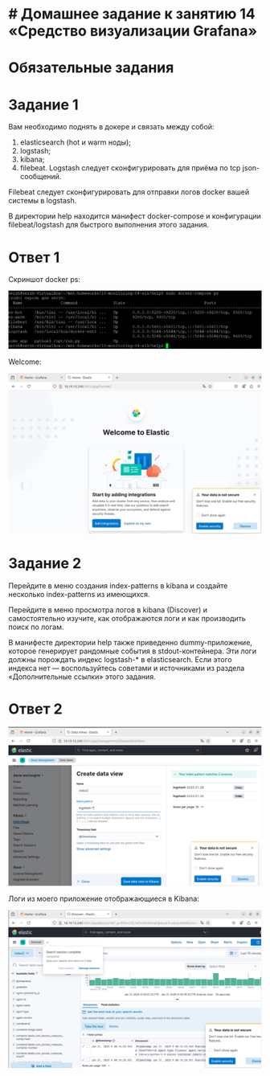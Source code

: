 # # Домашнее задание к занятию 14 «Средство визуализации Grafana»

# Обязательные задания
# Задание 1
Вам необходимо поднять в докере и связать между собой:
1) elasticsearch (hot и warm ноды);
2) logstash;
3) kibana;
4) filebeat.
Logstash следует сконфигурировать для приёма по tcp json-сообщений.

Filebeat следует сконфигурировать для отправки логов docker вашей системы в logstash.

В директории help находится манифест docker-compose и конфигурации filebeat/logstash для быстрого выполнения этого задания.

# Ответ 1

Скриншот docker ps:

![alt text](https://github.com/stepanovsa061/10-monitoring-04-elk/blob/main/1%20docker.PNG)

Welcome:

![alt text](https://github.com/stepanovsa061/10-monitoring-04-elk/blob/main/1.1.PNG)



# Задание 2
Перейдите в меню создания index-patterns в kibana и создайте несколько index-patterns из имеющихся.

Перейдите в меню просмотра логов в kibana (Discover) и самостоятельно изучите, как отображаются логи и как производить поиск по логам.

В манифесте директории help также приведенно dummy-приложение, которое генерирует рандомные события в stdout-контейнера. Эти логи должны порождать индекс logstash-* в elasticsearch. Если этого индекса нет — воспользуйтесь советами и источниками из раздела «Дополнительные ссылки» этого задания.

# Ответ 2

![alt text](https://github.com/stepanovsa061/10-monitoring-04-elk/blob/main/2%20index.PNG)

Логи из моего приложение отображающиеся в Kibana:

![alt text](https://github.com/stepanovsa061/10-monitoring-04-elk/blob/main/2%20discover.PNG)
